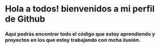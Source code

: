 
# Hola a todos! bienvenidos a mi perfil de Github

### Aquí podrás encontrar todo el código que estoy aprendiendo y proyectos en los que estoy trabajando con mcha ilusión.
